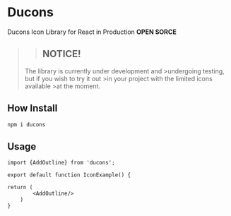 # **Ducons**

Ducons Icon Library for React in Production **OPEN SORCE**

>>## **NOTICE!**
>
>The library is currently under development and >undergoing testing, but if you wish to try it out >in your project with the limited icons available >at the moment.

## How Install

```cmd
npm i ducons
```

## Usage

```tsx
import {AddOutline} from 'ducons';

export default function IconExample() {

return (
        <AddOutline/>
    )
}

```

